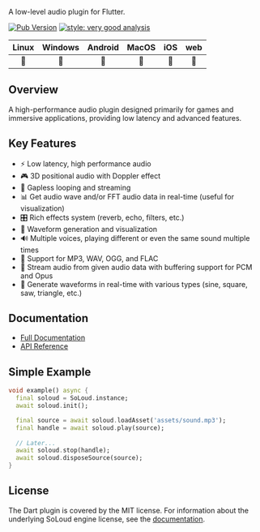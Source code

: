 A low-level audio plugin for Flutter.

[![Pub Version](https://img.shields.io/pub/v/flutter_soloud?logo=dart)](https://pub.dev/packages/flutter_soloud)
[![style: very good analysis](https://img.shields.io/badge/style-very_good_analysis-B22C89.svg)](https://pub.dev/packages/very_good_analysis)

|Linux|Windows|Android|MacOS|iOS|web|
|:-:|:-:|:-:|:-:|:-:|:-:|
|💙|💙|💙|💙|💙|💙|

## Overview

A high-performance audio plugin designed primarily for games and immersive applications, providing low latency and advanced features.

## Key Features

- ⚡ Low latency, high performance audio
- 🎮 3D positional audio with Doppler effect
- 🔄 Gapless looping and streaming
- 📊 Get audio wave and/or FFT audio data in real-time (useful for visualization)
- 🎛️ Rich effects system (reverb, echo, filters, etc.)
- 🌊 Waveform generation and visualization
- 🔊 Multiple voices, playing different or even the same sound multiple times
- 🎵 Support for MP3, WAV, OGG, and FLAC
- 🔄 Stream audio from given audio data with buffering support for PCM and Opus
- 🌊 Generate waveforms in real-time with various types (sine, square, saw, triangle, etc.)

## Documentation

- [Full Documentation](https://docs.page/alnitak/flutter_soloud)
- [API Reference](https://pub.dev/documentation/flutter_soloud/latest/)

## Simple Example

```dart
void example() async {
  final soloud = SoLoud.instance;
  await soloud.init();

  final source = await soloud.loadAsset('assets/sound.mp3');
  final handle = await soloud.play(source);
  
  // Later...
  await soloud.stop(handle);
  await soloud.disposeSource(source);  
}
```

## License

The Dart plugin is covered by the MIT license. For information about the underlying SoLoud engine license, see the [documentation](https://docs.page/alnitak/flutter_soloud/get_started/license).

